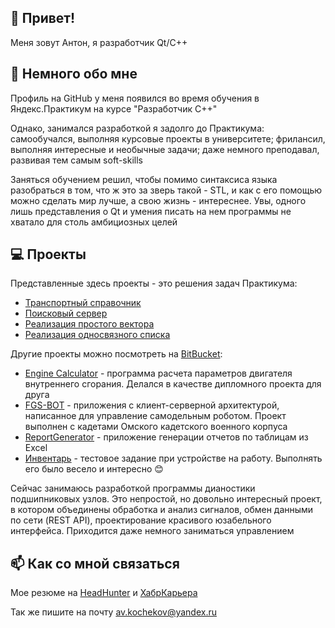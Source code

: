 ## 👋 Привет!
Меня зовут Антон, я разработчик Qt/C++

## 👀 Немного обо мне
Профиль на GitHub у меня появился во время обучения в Яндекс.Практикум на курсе "Разработчик C++"

Однако, занимался разработкой я задолго до Практикума: самообучался, выполняя курсовые проекты в университете; фрилансил, выполняя интересные и необычные задачи; даже немного преподавал, развивая тем самым soft-skills

Заняться обучением решил, чтобы помимо синтаксиса языка разобраться в том, что ж это за зверь такой - STL, и как с его помощью можно сделать мир лучше, а свою жизнь - интереснее. Увы, одного лишь представления о Qt и умения писать на нем программы не хватало для столь амбициозных целей

## :computer: Проекты 
Представленные здесь проекты - это решения задач Практикума:
* [Транспортный справочник](https://github.com/avkochekov/cpp-transport-catalogue)
* [Поисковый сервер](https://github.com/avkochekov/cpp-search-server)
* [Реализация простого вектора](https://github.com/avkochekov/cpp-simple-vector)
* [Реализация односвязного списка](https://github.com/avkochekov/cpp-single-linked-list)

Другие проекты можно посмотреть на [BitBucket](https://bitbucket.org/kerramon/):
* [Engine Calculator](https://bitbucket.org/kerramon/enginecalc/) - программа расчета параметров двигателя внутреннего сгорания. Делался в качестве дипломного проекта для друга
* [FGS-BOT](https://bitbucket.org/gulyash_team/fgs-bot/) - приложения с клиент-серверной архитектурой, написанное для управление самодельным роботом. Проект выполнен с кадетами Омского кадетского военного корпуса
* [ReportGenerator](https://bitbucket.org/kerramon/danfosgraphgenerator/) - приложение генерации отчетов по таблицам из Excel
* [Инвентарь](https://bitbucket.org/kerramon/inventory/) - тестовое задание при устройстве на работу. Выполнять его было весело и интересно :blush:

Сейчас занимаюсь разработкой программы дианостики подшипниковых узлов. Это непростой, но довольно интересный проект, в котором объединены обработка и анализ сигналов, обмен данными по сети (REST API), проектирование красивого юзабельного интерфейса. Приходится даже немного заниматься управлением 

## 📫 Как со мной связаться
Мое резюме на [HeadHunter](https://omsk.hh.ru/resume/11bbeee3ff0256ee390039ed1f61756d384c44) и [ХабрКарьера](https://career.habr.com/avkochekov)

Так же пишите на почту [av.kochekov@yandex.ru](mailto:av.kochekov@yandex.ru) 

<!---
avkochekov/avkochekov is a ✨ special ✨ repository because its `README.md` (this file) appears on your GitHub profile.
You can click the Preview link to take a look at your changes.
--->

